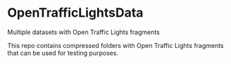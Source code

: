 # OpenTrafficLightsData
Multiple datasets with Open Traffic Lights fragments

This repo contains compressed folders with Open Traffic Lights fragments that can be used for testing purposes.
